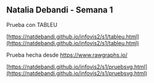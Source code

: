 ## Natalia Debandi - Semana 1

Prueba con TABLEU

[https://natdebandi.github.io/infovis2/s1/tableu.html](https://natdebandi.github.io/infovis2/s1/tableu.html)

Prueba hecha desde https://www.rawgraphs.io/

[https://natdebandi.github.io/infovis2/s1/pruebsvg.html](https://natdebandi.github.io/infovis2/s1/pruebsvg.html)

